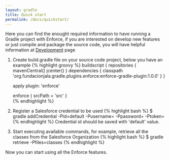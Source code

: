 ```yaml
---
layout: gradle
title: Quick start
permalink: /docs/quickstart/
---
```


Here you can find the enought required information to have running a Gradle project with Enforce, if you are interested on develop new features or just compile and package the source code, you will have helpful information at <a href="{{ site.url }}/docs/development/" target="_blank">Development</a> page

1. Create build.gradle file on your source code project, below you have an example
{% highlight groovy %}
   buildscript {
       repositories {
         mavenCentral()
         jcenter()
       }
       dependencies {
           classpath 'org.fundacionjala.gradle.plugins.enforce:enforce-gradle-plugin:1.0.0'
       }
   }

   apply plugin: 'enforce'
   
   enforce {
       srcPath = 'src'
   }   
{% endhighlight %}

2. Register a Salesforce credential to be used
{% highlight bash %}
   $ gradle addCredential -Pid=default
                         -Pusername=<USER NAME>
                         -Ppassword=<PASSWORD> 
                         -Ptoken=<SECURITY TOKEN>
{% endhighlight %}
Credential id should be saved with 'default' value.

3. Start executing available commands, for example, retrieve all the classes from the Salesforce Organization
{% highlight bash %}
   $ gradle retrieve -Pfiles=classes
{% endhighlight %}

Now you can start using all the Enforce features.
